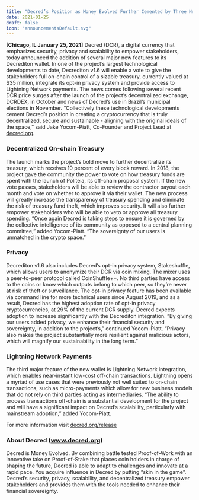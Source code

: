 ```yaml
---
title: "Decred’s Position as Money Evolved Further Cemented by Three New Features"
date: 2021-01-25
draft: false
icon: "announcementsDefault.svg"
---
```


**[Chicago, IL January 25, 2021]**  Decred (DCR), a digital currency that
emphasizes security, privacy and scalability to empower stakeholders, today
announced the addition of several major new features to its Decrediton wallet.
In one of the project’s largest technological developments to date, Decrediton
v1.6 will enable a vote to give the stakeholders full on-chain control of a
sizable treasury, currently valued at $35 million, integrate its opt-in privacy
system and provide access to Lightning Network payments. The news comes
following several recent DCR price surges after the launch of the project’s
decentralized exchange, DCRDEX, in October and news of Decred’s use in Brazil’s
municipal elections in November. “Collectively these technological developments
cement Decred’s position in creating a cryptocurrency that is truly
decentralized, secure and sustainable - aligning with the original ideals of the
space,” said Jake Yocom-Piatt, Co-Founder and Project Lead at
[decred.org](https://decred.org).

### Decentralized On-chain Treasury

The launch marks the project’s bold move to further decentralize its treasury,
which receives 10 percent of every block reward. In 2018, the project gave the
community the power to vote on how treasury funds are spent with the launch of
Politeia, its off-chain proposal system. If the new vote passes, stakeholders
will be able to review the contractor payout each month and vote on whether to
approve it via their wallet. The new process will greatly increase the
transparency of treasury spending and eliminate the risk of treasury fund theft,
which improves security. It will also further empower stakeholders who will be
able to veto or approve all treasury spending. “Once again Decred is taking
steps to ensure it is governed by the collective intelligence of its community
as opposed to a central planning committee,” added Yocom-Piatt. “The sovereignty
of our users is unmatched in the crypto space.”

### Privacy

Decrediton v1.6 also includes Decred’s opt-in privacy system, Stakeshuffle,
which allows users to anonymize their DCR via coin mixing. The mixer uses a
peer-to-peer protocol called CoinShuffle++. No third parties have access to the
coins or know which outputs belong to which peer, so they’re never at risk of
theft or surveillance. The opt-in privacy feature has been available via command
line for more technical users since August 2019, and as a result, Decred has the
highest adoption rate of opt-in privacy cryptocurrencies, at 29% of the current
DCR supply. Decred expects adoption to increase significantly with the
Decrediton integration. “By giving our users added privacy, we enhance their
financial security and sovereignty, in addition to the project’s,” continued
Yocom-Piatt. “Privacy also makes the project substantially more resilient
against malicious actors, which will magnify our sustainability in the long
term.”

### Lightning Network Payments

The third major feature of the new wallet is Lightning Network integration,
which enables near-instant low-cost off-chain transactions. Lightning opens a
myriad of use cases that were previously not well suited to on-chain
transactions, such as micro-payments which allow for new business models that do
not rely on third parties acting as intermediaries. “The ability to process
transactions off-chain is a substantial development for the project and will
have a significant impact on Decred’s scalability, particularly with mainstream
adoption,” added Yocom-Piatt.

For more information visit [decred.org/release](https://decred.org/release)

### About Decred (www.decred.org)

Decred is Money Evolved. By combining battle tested Proof-of-Work with an
innovative take on Proof-of-Stake that places coin holders in charge of shaping
the future, Decred is able to adapt to challenges and innovate at a rapid pace.
You acquire influence in Decred by putting “skin in the game”. Decred’s
security, privacy, scalability, and decentralized treasury empower stakeholders
and provides them with the tools needed to enhance their financial sovereignty.

